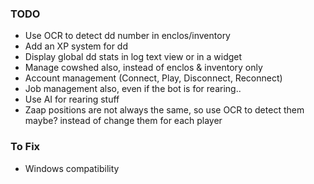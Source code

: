 ### TODO

* Use OCR to detect dd number in enclos/inventory
* Add an XP system for dd
* Display global dd stats in log text view or in a widget
* Manage cowshed also, instead of enclos & inventory only
* Account management (Connect, Play, Disconnect, Reconnect)
* Job management also, even if the bot is for rearing..
* Use AI for rearing stuff
* Zaap positions are not always the same, so use OCR to detect them maybe? instead of change them for each player

### To Fix

* Windows compatibility
